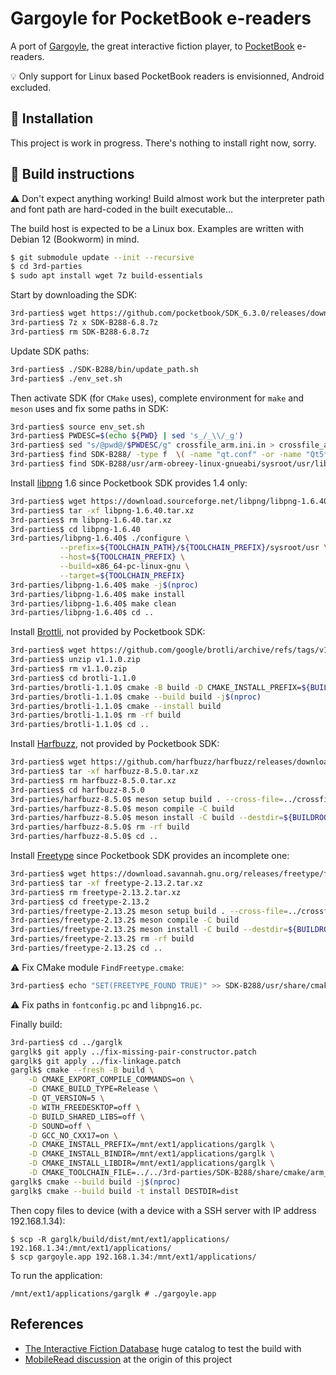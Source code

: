 # Gargoyle for PocketBook e-readers

A port of [Gargoyle](http://ccxvii.net/gargoyle/), the great
interactive fiction player, to
[PocketBook](https://pocketbook.ch/en-ch)
e-readers.

💡 Only support for Linux based PocketBook readers is envisionned,
Android excluded.

## 🚧 Installation

This project is work in progress.  There's nothing to install right
now, sorry.

## 🚧 Build instructions

⚠️ Don't expect anything working!  Build almost work but the
interpreter path and font path are hard-coded in the built executable…

The build host is expected to be a Linux box. Examples are written
with Debian 12 (Bookworm) in mind.

```sh
$ git submodule update --init --recursive
$ cd 3rd-parties
$ sudo apt install wget 7z build-essentials
```

Start by downloading the SDK:

```sh
3rd-parties$ wget https://github.com/pocketbook/SDK_6.3.0/releases/download/6.8/SDK-B288-6.8.7z
3rd-parties$ 7z x SDK-B288-6.8.7z
3rd-parties$ rm SDK-B288-6.8.7z
```

Update SDK paths:

```sh
3rd-parties$ ./SDK-B288/bin/update_path.sh
3rd-parties$ ./env_set.sh
```

Then activate SDK (for `CMake` uses), complete environment for `make`
and `meson` uses and fix some paths in SDK:

```sh
3rd-parties$ source env_set.sh
3rd-parties$ PWDESC=$(echo ${PWD} | sed 's_/_\\/_g')
3rd-parties$ sed "s/@pwd@/$PWDESC/g" crossfile_arm.ini.in > crossfile_arm.ini
3rd-parties$ find SDK-B288/ -type f  \( -name "qt.conf" -or -name "Qt5*.cmake" \) -execdir sed -i "s@/BUILD/@${PWDESC}/@g" {} \;
3rd-parties$ find SDK-B288/usr/arm-obreey-linux-gnueabi/sysroot/usr/lib/pkgconfig -type f -name "*.pc" -execdir sed -i "s@/srv/Jenkins/workspace/SDK-GEN/output-b288/host@@g" {} \;
```

Install [libpng](http://www.libpng.org/pub/png/libpng.html) 1.6 since
Pocketbook SDK provides 1.4 only:

```sh
3rd-parties$ wget https://download.sourceforge.net/libpng/libpng-1.6.40.tar.xz
3rd-parties$ tar -xf libpng-1.6.40.tar.xz
3rd-parties$ rm libpng-1.6.40.tar.xz
3rd-parties$ cd libpng-1.6.40
3rd-parties/libpng-1.6.40$ ./configure \
           --prefix=${TOOLCHAIN_PATH}/${TOOLCHAIN_PREFIX}/sysroot/usr \
           --host=${TOOLCHAIN_PREFIX} \
           --build=x86_64-pc-linux-gnu \
           --target=${TOOLCHAIN_PREFIX}
3rd-parties/libpng-1.6.40$ make -j$(nproc)
3rd-parties/libpng-1.6.40$ make install
3rd-parties/libpng-1.6.40$ make clean
3rd-parties/libpng-1.6.40$ cd ..
```

Install [Brottli](https://github.com/google/brotli), not provided by
Pocketbook SDK:

```sh
3rd-parties$ wget https://github.com/google/brotli/archive/refs/tags/v1.1.0.zip
3rd-parties$ unzip v1.1.0.zip
3rd-parties$ rm v1.1.0.zip
3rd-parties$ cd brotli-1.1.0
3rd-parties/brotli-1.1.0$ cmake -B build -D CMAKE_INSTALL_PREFIX=${BUILDROOT}/SDK-B288/usr/arm-obreey-linux-gnueabi/sysroot/usr
3rd-parties/brotli-1.1.0$ cmake --build build -j$(nproc)
3rd-parties/brotli-1.1.0$ cmake --install build
3rd-parties/brotli-1.1.0$ rm -rf build
3rd-parties/brotli-1.1.0$ cd ..
```

Install [Harfbuzz](https://github.com/harfbuzz/harfbuzz), not provided
by Pocketbook SDK:

```sh
3rd-parties$ wget https://github.com/harfbuzz/harfbuzz/releases/download/8.5.0/harfbuzz-8.5.0.tar.xz
3rd-parties$ tar -xf harfbuzz-8.5.0.tar.xz
3rd-parties$ rm harfbuzz-8.5.0.tar.xz
3rd-parties$ cd harfbuzz-8.5.0
3rd-parties/harfbuzz-8.5.0$ meson setup build . --cross-file=../crossfile_arm.ini --prefix=/usr
3rd-parties/harfbuzz-8.5.0$ meson compile -C build
3rd-parties/harfbuzz-8.5.0$ meson install -C build --destdir=${BUILDROOT}/SDK-B288/usr/arm-obreey-linux-gnueabi/sysroot/
3rd-parties/harfbuzz-8.5.0$ rm -rf build
3rd-parties/harfbuzz-8.5.0$ cd ..
```

Install [Freetype](https://freetype.org/) since Pocketbook SDK
provides an incomplete one:

```sh
3rd-parties$ wget https://download.savannah.gnu.org/releases/freetype/freetype-2.13.2.tar.xz
3rd-parties$ tar -xf freetype-2.13.2.tar.xz
3rd-parties$ rm freetype-2.13.2.tar.xz
3rd-parties$ cd freetype-2.13.2
3rd-parties/freetype-2.13.2$ meson setup build . --cross-file=../crossfile_arm.ini --prefix=/usr
3rd-parties/freetype-2.13.2$ meson compile -C build
3rd-parties/freetype-2.13.2$ meson install -C build --destdir=${BUILDROOT}/SDK-B288/usr/arm-obreey-linux-gnueabi/sysroot/
3rd-parties/freetype-2.13.2$ rm -rf build
3rd-parties/freetype-2.13.2$ cd ..
```

⚠️ Fix CMake module `FindFreetype.cmake`:

```sh
3rd-parties$ echo "SET(FREETYPE_FOUND TRUE)" >> SDK-B288/usr/share/cmake/modules/FindFreetype.cmake
```

⚠️ Fix paths in `fontconfig.pc` and `libpng16.pc`.

Finally build:

```sh
3rd-parties$ cd ../garglk
garglk$ git apply ../fix-missing-pair-constructor.patch
garglk$ git apply ../fix-linkage.patch
garglk$ cmake --fresh -B build \
    -D CMAKE_EXPORT_COMPILE_COMMANDS=on \
    -D CMAKE_BUILD_TYPE=Release \
    -D QT_VERSION=5 \
    -D WITH_FREEDESKTOP=off \
    -D BUILD_SHARED_LIBS=off \
    -D SOUND=off \
    -D GCC_NO_CXX17=on \
    -D CMAKE_INSTALL_PREFIX=/mnt/ext1/applications/garglk \
    -D CMAKE_INSTALL_BINDIR=/mnt/ext1/applications/garglk \
    -D CMAKE_INSTALL_LIBDIR=/mnt/ext1/applications/garglk \
    -D CMAKE_TOOLCHAIN_FILE=../../3rd-parties/SDK-B288/share/cmake/arm_conf.cmake
garglk$ cmake --build build -j$(nproc)
garglk$ cmake --build build -t install DESTDIR=dist
```

Then copy files to device (with a device with a SSH server with IP address 192.168.1.34):
```
$ scp -R garglk/build/dist/mnt/ext1/applications/ 192.168.1.34:/mnt/ext1/applications/
$ scp gargoyle.app 192.168.1.34:/mnt/ext1/applications/
```

To run the application:
```
/mnt/ext1/applications/garglk # ./gargoyle.app
```
## References

- [The Interactive Fiction Database](https://ifdb.org/) huge catalog
  to test the build with
- [MobileRead
  discussion](https://www.mobileread.com/forums/showthread.php?t=358364)
  at the origin of this project

